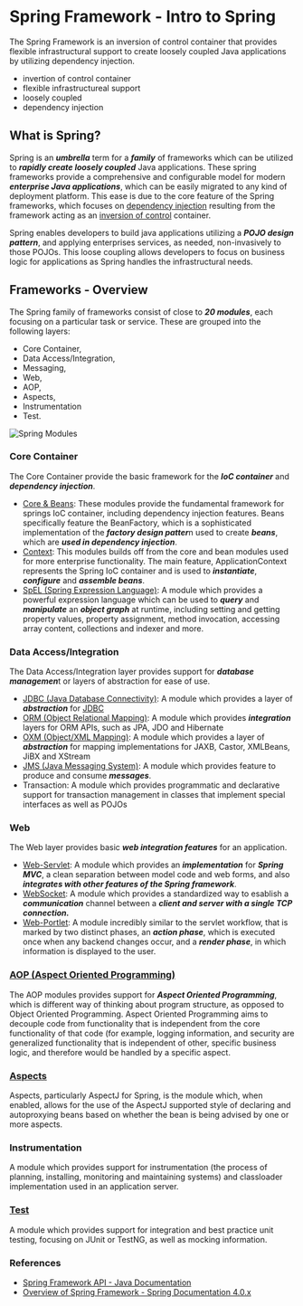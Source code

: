 # Spring Framework - Intro to Spring

The Spring Framework is an inversion of control container that provides flexible infrastructural support to create loosely coupled Java applications by utilizing dependency injection.
* invertion of control container
* flexible infrastructureal support
* loosely coupled
* dependency injection
  

## What is Spring?
Spring is an ***umbrella*** term for a ***family*** of frameworks which can be utilized to ***rapidly create loosely coupled*** Java applications. These spring frameworks provide a comprehensive and configurable model for modern ***enterprise Java applications***, which can be easily migrated to any kind of deployment platform. This ease is due to the core feature of the Spring frameworks, which focuses on [dependency injection](./ioc-dependency-injection) resulting from the framework acting as an [inversion of control](./ioc-dependency-injection) container.

Spring enables developers to build java applications utilizing a ***POJO design pattern***, and applying enterprises services, as needed, non-invasively to those POJOs. This loose coupling allows developers to focus on business logic for applications as Spring handles the infrastructural needs. 

## Frameworks - Overview
The Spring family of frameworks consist of close to ***20 modules***, each focusing on a particular task or service. These are grouped into the following layers: 
* Core Container, 
* Data Access/Integration, 
* Messaging, 
* Web, 
* AOP, 
* Aspects, 
* Instrumentation 
* Test.

![Spring Modules](./../images/spring-overview.png)

### Core Container
The Core Container provide the basic framework for the ***IoC container*** and ***dependency injection***.
* [Core & Beans](https://docs.spring.io/spring/docs/4.0.x/spring-framework-reference/html/beans.html#beans-introduction): These modules provide the fundamental framework for springs IoC container, including dependency injection features. Beans specifically feature the BeanFactory, which is a sophisticated implementation of the ***factory design patter***n used to create ***beans***, which are ***used in dependency injection***.
* [Context](https://docs.spring.io/spring/docs/4.0.x/spring-framework-reference/html/beans.html#context-introduction): This modules builds off from the core and bean modules used for more enterprise functionality. The main feature, ApplicationContext represents the Spring IoC container and is used to ***instantiate***, ***configure*** and ***assemble beans***.
* [SpEL (Spring Expression Language)](https://docs.spring.io/spring/docs/4.0.x/spring-framework-reference/html/expressions.html): A module which provides a powerful expression language which can be used to ***query*** and ***manipulate*** an ***object graph*** at runtime, including setting and getting property values, property assignment, method invocation, accessing array content, collections and indexer and more.

### Data Access/Integration
The Data Access/Integration layer provides support for ***database managemen***t or layers of abstraction for ease of use.
* [JDBC (Java Database Connectivity)](): A module which provides a layer of ***abstraction*** for [JDBC](https://docs.spring.io/spring/docs/4.0.x/spring-framework-reference/html/jdbc.html#jdbc-introduction)
* [ORM (Object Relational Mapping)](https://docs.spring.io/spring/docs/4.0.x/spring-framework-reference/html/orm.html): A module which provides ***integration*** layers for ORM APIs, such as JPA, JDO and Hibernate
* [OXM (Object/XML Mapping)](https://docs.spring.io/spring/docs/4.0.x/spring-framework-reference/html/oxm.html): A module which provides a layer of ***abstraction*** for mapping implementations for JAXB, Castor, XMLBeans, JiBX and XStream
* [JMS (Java Messaging System)](https://docs.spring.io/spring/docs/4.0.x/spring-framework-reference/html/jms.html): A module which provides feature to produce and consume ***messages***.
* Transaction: A module which provides programmatic and declarative support for transaction management in classes that implement special interfaces as well as POJOs

### Web
The Web layer provides basic ***web integration features*** for an application.
* [Web-Servlet](https://docs.spring.io/spring/docs/4.0.x/spring-framework-reference/html/mvc.html): A module which provides an ***implementation*** for ***Spring MVC***, a clean separation between model code and web forms, and also ***integrates with other features of the Spring framework***.
* [WebSocket](https://docs.spring.io/spring/docs/4.0.x/spring-framework-reference/html/websocket.html): A module which provides a standardized way to esablish a ***communication*** channel between a ***client and server with a single TCP connection.***
* [Web-Portlet](https://docs.spring.io/spring/docs/4.0.x/spring-framework-reference/html/portlet.html): A module incredibly similar to the servlet workflow, that is marked by two distinct phases, an ***action phase***, which is executed once when any backend changes occur, and a ***render phase***, in which information is displayed to the user.

### [AOP (Aspect Oriented Programming)](https://docs.spring.io/spring/docs/4.0.x/spring-framework-reference/html/aop.html)
The AOP modules provides support for ***Aspect Oriented Programming***, which is different way of thinking about program structure, as opposed to Object Oriented Programming. Aspect Oriented Programming aims to decouple code from functionality that is independent from the core functionality of that code (for example, logging information, and security are generalized functionality that is independent of other, specific business logic, and therefore would be handled by a specific aspect.

### [Aspects](https://docs.spring.io/spring/docs/4.0.x/spring-framework-reference/html/aop.html#aop-ataspectj)
Aspects, particularly AspectJ for Spring, is the module which, when enabled, allows for the use of the AspectJ supported style of declaring and autoproxying beans based on whether the bean is being advised by one or more aspects.

### Instrumentation
A module which provides support for instrumentation (the process of planning, installing, monitoring and maintaining systems) and classloader implementation used in an application server.

### [Test](https://docs.spring.io/spring/docs/4.0.x/spring-framework-reference/html/testing.html)
A module which provides support for integration and best practice unit testing, focusing on JUnit or TestNG, as well as mocking information.

### References
* [Spring Framework API - Java Documentation](https://javadoc.io/doc/org.springframework/spring-core/latest/index.html)
* [Overview of Spring Framework - Spring Documentation 4.0.x](https://docs.spring.io/spring/docs/4.0.x/spring-framework-reference/html/overview.html)
